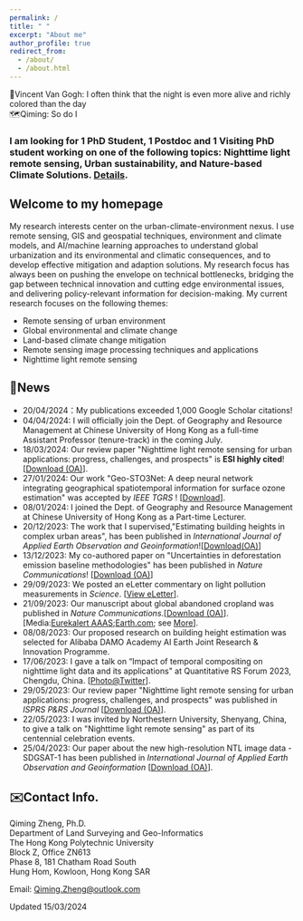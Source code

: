 ```yaml
---
permalink: /
title: " "
excerpt: "About me"
author_profile: true
redirect_from: 
  - /about/
  - /about.html
---  
```


🎨Vincent Van Gogh: I often think that the night is even more alive and richly colored than the day   
🗺️Qiming: So do I

### I am looking for 1 PhD Student, 1 Postdoc and 1 Visiting PhD student working on one of the following topics: Nighttime light remote sensing, Urban sustainability, and Nature-based Climate Solutions. [Details](https://qmzheng09work.github.io/opportunities/).
 

## Welcome to my homepage ##
My research interests center on the urban-climate-environment nexus. I use remote sensing, GIS and geospatial techniques, environment and climate models, and AI/machine learning approaches to understand global urbanization and its environmental and climatic consequences, and to develop effective mitigation and adaption solutions. My research focus has always been on pushing the envelope on technical bottlenecks, bridging the gap between technical innovation and cutting edge environmental issues, and delivering policy-relevant information for decision-making. My current research focuses on the following themes:
* Remote sensing of urban environment
* Global environmental and climate change
* Land-based climate change mitigation
* Remote sensing image processing techniques and applications
* Nighttime light remote sensing

## 📰News ##  
*  20/04/2024：My publications exceeded 1,000 Google Scholar citations!
*  04/04/2024: I will officially join the Dept. of Geography and Resource Management at Chinese University of Hong Kong as a full-time Assistant Professor (tenure-track) in the coming July.
*  18/03/2024: Our review paper "Nighttime light remote sensing for urban applications: progress, challenges, and prospects" is **ESI highly cited**! [[Download (OA)](https://www.sciencedirect.com/science/article/pii/S0924271623001521)].
*  27/01/2024: Our work "Geo-STO3Net: A deep neural network integrating geographical spatiotemporal information for surface ozone estimation" was accepted by *IEEE TGRS* ! [[Download](https://ieeexplore.ieee.org/document/10414127)].
*  08/01/2024: I joined the Dept. of Geography and Resource Management at Chinese University of Hong Kong as a Part-time Lecturer.
*  20/12/2023: The work that I supervised,"Estimating building heights in complex urban areas", has been published in *International Journal of Applied Earth Observation and Geoinformation*![[Download(OA)](https://doi.org/10.1016/j.jag.2023.103625)]
* 13/12/2023: My co-authored paper on "Uncertainties in deforestation emission baseline methodologies" has been published in *Nature Communications*! [[Download (OA)](https://doi.org/10.1038/s41467-023-44127-9)]
* 29/09/2023: We posted an eLetter commentary on light pollution measurements in *Science*. [[View eLetter](https://www.science.org/doi/10.1126/science.adg0473#elettersSection)].
* 21/09/2023: Our manuscript about global abandoned cropland was published in *Nature Communications*.[[Download (OA)](https://www.nature.com/articles/s41467-023-41837-y)].[Media:[Eurekalert AAAS](https://www.eurekalert.org/news-releases/1003363);[Earth.com](https://www.earth.com/news/abandoned-croplands-could-boost-food-security-and-climate-mitigation/); see [More](https://www.nature.com/articles/s41467-023-41837-y/metrics)].
* 08/08/2023: Our proposed research on building height estimation was selected for Alibaba DAMO Academy AI Earth Joint Research & Innovation Programme.
* 17/06/2023: I gave a talk on “Impact of temporal compositing on nighttime light data and its applications" at Quantitative RS Forum 2023, Chengdu, China. [[Photo@Twitter](https://twitter.com/QimingZheng2/status/1670058400305086464)].
* 29/05/2023: Our review paper "Nighttime light remote sensing for urban applications: progress, challenges, and prospects" was published in *ISPRS P&RS Journal* [[Download (OA)](https://www.sciencedirect.com/science/article/pii/S0924271623001521)].
* 22/05/2023: I was invited by Northestern University, Shenyang, China, to give a talk on "Nighttime light remote sensing" as part of its centennial celebration events.
* 25/04/2023: Our paper about the new high-resolution NTL image data - SDGSAT-1 has been published in *International Journal of Applied Earth Observation and Geoinformation* [[Download (OA)](https://www.sciencedirect.com/science/article/pii/S1569843223001358?via%3Dihub)].


## ✉️Contact Info. ##
Qiming Zheng, Ph.D.   
Department of Land Surveying and Geo-Informatics   
The Hong Kong Polytechnic University   
Block Z, Office ZN613   
Phase 8, 181 Chatham Road South   
Hung Hom, Kowloon, Hong Kong SAR    

Email: Qiming.Zheng@outlook.com

Updated 15/03/2024
